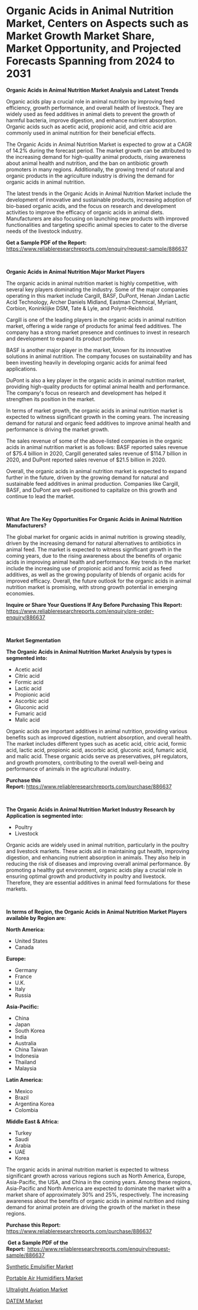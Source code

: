 <p><h1>Organic Acids in Animal Nutrition Market, Centers on Aspects such as Market Growth Market Share, Market Opportunity, and Projected Forecasts Spanning from 2024 to 2031</h1></p><p><strong>Organic Acids in Animal Nutrition Market Analysis and Latest Trends</strong></p>
<p><p>Organic acids play a crucial role in animal nutrition by improving feed efficiency, growth performance, and overall health of livestock. They are widely used as feed additives in animal diets to prevent the growth of harmful bacteria, improve digestion, and enhance nutrient absorption. Organic acids such as acetic acid, propionic acid, and citric acid are commonly used in animal nutrition for their beneficial effects.</p><p>The Organic Acids in Animal Nutrition Market is expected to grow at a CAGR of 14.2% during the forecast period. The market growth can be attributed to the increasing demand for high-quality animal products, rising awareness about animal health and nutrition, and the ban on antibiotic growth promoters in many regions. Additionally, the growing trend of natural and organic products in the agriculture industry is driving the demand for organic acids in animal nutrition.</p><p>The latest trends in the Organic Acids in Animal Nutrition Market include the development of innovative and sustainable products, increasing adoption of bio-based organic acids, and the focus on research and development activities to improve the efficacy of organic acids in animal diets. Manufacturers are also focusing on launching new products with improved functionalities and targeting specific animal species to cater to the diverse needs of the livestock industry.</p></p>
<p><strong>Get a Sample PDF of the Report:&nbsp;</strong> <a href="https://www.reliableresearchreports.com/enquiry/request-sample/886637">https://www.reliableresearchreports.com/enquiry/request-sample/886637</a></p>
<p>&nbsp;</p>
<p><strong>Organic Acids in Animal Nutrition Major Market Players</strong></p>
<p><p>The organic acids in animal nutrition market is highly competitive, with several key players dominating the industry. Some of the major companies operating in this market include Cargill, BASF, DuPont, Henan Jindan Lactic Acid Technology, Archer Daniels Midland, Eastman Chemical, Myriant, Corbion, Koninklijke DSM, Tate & Lyle, and Polynt-Reichhold.</p><p>Cargill is one of the leading players in the organic acids in animal nutrition market, offering a wide range of products for animal feed additives. The company has a strong market presence and continues to invest in research and development to expand its product portfolio.</p><p>BASF is another major player in the market, known for its innovative solutions in animal nutrition. The company focuses on sustainability and has been investing heavily in developing organic acids for animal feed applications.</p><p>DuPont is also a key player in the organic acids in animal nutrition market, providing high-quality products for optimal animal health and performance. The company's focus on research and development has helped it strengthen its position in the market.</p><p>In terms of market growth, the organic acids in animal nutrition market is expected to witness significant growth in the coming years. The increasing demand for natural and organic feed additives to improve animal health and performance is driving the market growth.</p><p>The sales revenue of some of the above-listed companies in the organic acids in animal nutrition market is as follows: BASF reported sales revenue of $75.4 billion in 2020, Cargill generated sales revenue of $114.7 billion in 2020, and DuPont reported sales revenue of $21.5 billion in 2020.</p><p>Overall, the organic acids in animal nutrition market is expected to expand further in the future, driven by the growing demand for natural and sustainable feed additives in animal production. Companies like Cargill, BASF, and DuPont are well-positioned to capitalize on this growth and continue to lead the market.</p></p>
<p>&nbsp;</p>
<p><strong>What Are The Key Opportunities For Organic Acids in Animal Nutrition Manufacturers?</strong></p>
<p><p>The global market for organic acids in animal nutrition is growing steadily, driven by the increasing demand for natural alternatives to antibiotics in animal feed. The market is expected to witness significant growth in the coming years, due to the rising awareness about the benefits of organic acids in improving animal health and performance. Key trends in the market include the increasing use of propionic acid and formic acid as feed additives, as well as the growing popularity of blends of organic acids for improved efficacy. Overall, the future outlook for the organic acids in animal nutrition market is promising, with strong growth potential in emerging economies.</p></p>
<p><strong>Inquire or Share Your Questions If Any Before Purchasing This Report:</strong> <a href="https://www.reliableresearchreports.com/enquiry/pre-order-enquiry/886637">https://www.reliableresearchreports.com/enquiry/pre-order-enquiry/886637</a></p>
<p>&nbsp;</p>
<p><strong>Market Segmentation</strong></p>
<p><strong>The Organic Acids in Animal Nutrition Market Analysis by types is segmented into:</strong></p>
<p><ul><li>Acetic acid</li><li>Citric acid</li><li>Formic acid</li><li>Lactic acid</li><li>Propionic acid</li><li>Ascorbic acid</li><li>Gluconic acid</li><li>Fumaric acid</li><li>Malic acid</li></ul></p>
<p><p>Organic acids are important additives in animal nutrition, providing various benefits such as improved digestion, nutrient absorption, and overall health. The market includes different types such as acetic acid, citric acid, formic acid, lactic acid, propionic acid, ascorbic acid, gluconic acid, fumaric acid, and malic acid. These organic acids serve as preservatives, pH regulators, and growth promoters, contributing to the overall well-being and performance of animals in the agricultural industry.</p></p>
<p><strong>Purchase this Report:&nbsp;</strong><a href="https://www.reliableresearchreports.com/purchase/886637">https://www.reliableresearchreports.com/purchase/886637</a></p>
<p>&nbsp;</p>
<p><strong>The Organic Acids in Animal Nutrition Market Industry Research by Application is segmented into:</strong></p>
<p><ul><li>Poultry</li><li>Livestock</li></ul></p>
<p><p>Organic acids are widely used in animal nutrition, particularly in the poultry and livestock markets. These acids aid in maintaining gut health, improving digestion, and enhancing nutrient absorption in animals. They also help in reducing the risk of diseases and improving overall animal performance. By promoting a healthy gut environment, organic acids play a crucial role in ensuring optimal growth and productivity in poultry and livestock. Therefore, they are essential additives in animal feed formulations for these markets.</p></p>
<p>&nbsp;</p>
<p><strong>In terms of Region, the Organic Acids in Animal Nutrition Market Players available by Region are:</strong></p>
<p>
    <p> <strong> North America: </strong>
        <ul>
            <li>United States</li>
            <li>Canada</li>
        </ul>
        </p> 
    <p> <strong> Europe: </strong>
        <ul>
            <li>Germany</li>
            <li>France</li>
            <li>U.K.</li>
            <li>Italy</li>
            <li>Russia</li>
        </ul>
        </p> 
    <p> <strong> Asia-Pacific: </strong>
        <ul>
            <li>China</li>
            <li>Japan</li>
            <li>South Korea</li>
            <li>India</li>
            <li>Australia</li>
            <li>China Taiwan</li>
            <li>Indonesia</li>
            <li>Thailand</li>
            <li>Malaysia</li>
        </ul>
        </p> 
    <p> <strong> Latin America: </strong>
        <ul>
            <li>Mexico</li>
            <li>Brazil</li>
            <li>Argentina Korea</li>
            <li>Colombia</li>
        </ul>
        </p> 
    <p> <strong> Middle East & Africa: </strong>
        <ul>
            <li>Turkey</li>
            <li>Saudi</li>
            <li>Arabia</li>
            <li>UAE</li>
            <li>Korea</li>
        </ul>
    </p>
    </p>
<p><p>The organic acids in animal nutrition market is expected to witness significant growth across various regions such as North America, Europe, Asia-Pacific, the USA, and China in the coming years. Among these regions, Asia-Pacific and North America are expected to dominate the market with a market share of approximately 30% and 25%, respectively. The increasing awareness about the benefits of organic acids in animal nutrition and rising demand for animal protein are driving the growth of the market in these regions.</p></p>
<p><strong>Purchase this Report: </strong><a href="https://www.reliableresearchreports.com/purchase/886637">https://www.reliableresearchreports.com/purchase/886637</a></p>
<p>&nbsp;<strong>Get a Sample PDF of the Report:&nbsp;&nbsp;</strong><a href="https://www.reliableresearchreports.com/enquiry/request-sample/886637">https://www.reliableresearchreports.com/enquiry/request-sample/886637</a></p>
<p><strong></strong></p>
<p><p><a href="https://github.com/nathandecarvalho/Market-Research-Report-List-2/blob/main/synthetic-emulsifier-market.md">Synthetic Emulsifier Market</a></p><p><a href="https://spotless-saver-8fd.notion.site/Portable-Air-Humidifiers-Market-Size-and-Growth-Market-Segmentation-Regional-and-Country-Breakdown-c891d1b3c80f4ab4baf7e7fd8dabe274">Portable Air Humidifiers Market</a></p><p><a href="https://view.publitas.com/reportprime-1/ultralight-aviation-market-share-market-new-trends-analysis-report-by-type-by-application-by-end-use-by-region-and-segment-forecasts-2023-2030/">Ultralight Aviation Market</a></p><p><a href="https://github.com/julyju69/Market-Research-Report-List-2/blob/main/datem-market.md">DATEM Market</a></p></p>